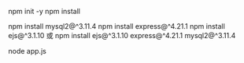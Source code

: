 npm init -y
npm install

npm install  mysql2@^3.11.4
npm install express@^4.21.1
npm install ejs@^3.1.10
或
npm install ejs@^3.1.10 express@^4.21.1 mysql2@^3.11.4

node app.js
